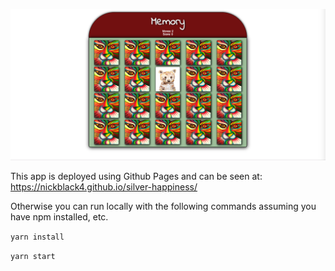 ![Memory](https://github.com/nickBlack4/silver-happiness/blob/master/appScreenshot.png "App Picture")

This app is deployed using Github Pages and can be seen at: https://nickblack4.github.io/silver-happiness/

Otherwise you can run locally with the following commands assuming you have npm installed, etc.

``` yarn install ```

``` yarn start ```

